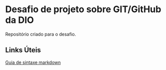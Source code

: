 #   Desafio de projeto sobre GIT/GitHub da DIO
  Repositório criado para o desafio. 

## Links Úteis

  [Guia de sintaxe markdown](https://www.markdownguide.org/basic-syntax/)
